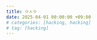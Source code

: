 ```yaml
---
title: ㅇㅅㅇ
date: 2025-04-01 00:00:00 +09:00
# categories: [hacking, hacking]
# tag: [hacking]
---
```

